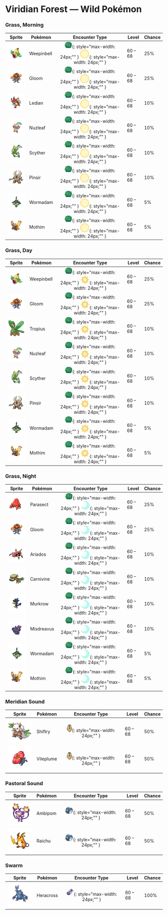 # Viridian Forest — Wild Pokémon

### Grass, Morning

| Sprite | Pokémon | Encounter Type | Level | Chance |
|:------:|---------|:--------------:|-------|--------|
| ![Weepinbell](../../assets/sprites/weepinbell/front.gif "Weepinbell: If its prey is bigger than its mouth, it slices up the victim with sharp leaves, then eats every morsel.") | Weepinbell | ![Grass](../../assets/encounter_types/grass.png "Grass"){: style="max-width: 24px;"" } ![Morning](../../assets/encounter_types/morning.png "Morning"){: style="max-width: 24px;"" } | 60 – 68 | 25% |
| ![Gloom](../../assets/sprites/gloom/front.gif "Gloom: It secretes a sticky, drool-like honey. Although sweet, it smells too repulsive to get very close.") | Gloom | ![Grass](../../assets/encounter_types/grass.png "Grass"){: style="max-width: 24px;"" } ![Morning](../../assets/encounter_types/morning.png "Morning"){: style="max-width: 24px;"" } | 60 – 68 | 25% |
| ![Ledian](../../assets/sprites/ledian/front.gif "Ledian: The spot patterns on its back grow larger or smaller depending on the number of stars in the night sky.") | Ledian | ![Grass](../../assets/encounter_types/grass.png "Grass"){: style="max-width: 24px;"" } ![Morning](../../assets/encounter_types/morning.png "Morning"){: style="max-width: 24px;"" } | 60 – 68 | 10% |
| ![Nuzleaf](../../assets/sprites/nuzleaf/front.gif "Nuzleaf: It lives deep in forests. With the leaf on its head, it makes a flute whose song makes listeners uneasy.") | Nuzleaf | ![Grass](../../assets/encounter_types/grass.png "Grass"){: style="max-width: 24px;"" } ![Morning](../../assets/encounter_types/morning.png "Morning"){: style="max-width: 24px;"" } | 60 – 68 | 10% |
| ![Scyther](../../assets/sprites/scyther/front.gif "Scyther: When it moves, it leaves only a blur. If it hides in grass, its protective coloration makes it invisible.") | Scyther | ![Grass](../../assets/encounter_types/grass.png "Grass"){: style="max-width: 24px;"" } ![Morning](../../assets/encounter_types/morning.png "Morning"){: style="max-width: 24px;"" } | 60 – 68 | 10% |
| ![Pinsir](../../assets/sprites/pinsir/front.gif "Pinsir: It swings its long pincer horns wildly to attack. During cold periods, it hides deep in forests.") | Pinsir | ![Grass](../../assets/encounter_types/grass.png "Grass"){: style="max-width: 24px;"" } ![Morning](../../assets/encounter_types/morning.png "Morning"){: style="max-width: 24px;"" } | 60 – 68 | 10% |
| ![Wormadam](../../assets/sprites/wormadam-plant/front.gif "Wormadam: It is said that a WORMADAM that evolves on a cold day will have a thicker cloak.") | Wormadam | ![Grass](../../assets/encounter_types/grass.png "Grass"){: style="max-width: 24px;"" } ![Morning](../../assets/encounter_types/morning.png "Morning"){: style="max-width: 24px;"" } | 60 – 68 | 5% |
| ![Mothim](../../assets/sprites/mothim/front.gif "Mothim: It flutters around at night and steals honey from the COMBEE hive.") | Mothim | ![Grass](../../assets/encounter_types/grass.png "Grass"){: style="max-width: 24px;"" } ![Morning](../../assets/encounter_types/morning.png "Morning"){: style="max-width: 24px;"" } | 60 – 68 | 5% |

### Grass, Day

| Sprite | Pokémon | Encounter Type | Level | Chance |
|:------:|---------|:--------------:|-------|--------|
| ![Weepinbell](../../assets/sprites/weepinbell/front.gif "Weepinbell: If its prey is bigger than its mouth, it slices up the victim with sharp leaves, then eats every morsel.") | Weepinbell | ![Grass](../../assets/encounter_types/grass.png "Grass"){: style="max-width: 24px;"" } ![Day](../../assets/encounter_types/day.png "Day"){: style="max-width: 24px;"" } | 60 – 68 | 25% |
| ![Gloom](../../assets/sprites/gloom/front.gif "Gloom: It secretes a sticky, drool-like honey. Although sweet, it smells too repulsive to get very close.") | Gloom | ![Grass](../../assets/encounter_types/grass.png "Grass"){: style="max-width: 24px;"" } ![Day](../../assets/encounter_types/day.png "Day"){: style="max-width: 24px;"" } | 60 – 68 | 25% |
| ![Tropius](../../assets/sprites/tropius/front.gif "Tropius: The bunch of fruit around its neck ripens twice a year and is delicious. It’s a highly favored tropical snack.") | Tropius | ![Grass](../../assets/encounter_types/grass.png "Grass"){: style="max-width: 24px;"" } ![Day](../../assets/encounter_types/day.png "Day"){: style="max-width: 24px;"" } | 60 – 68 | 10% |
| ![Nuzleaf](../../assets/sprites/nuzleaf/front.gif "Nuzleaf: It lives deep in forests. With the leaf on its head, it makes a flute whose song makes listeners uneasy.") | Nuzleaf | ![Grass](../../assets/encounter_types/grass.png "Grass"){: style="max-width: 24px;"" } ![Day](../../assets/encounter_types/day.png "Day"){: style="max-width: 24px;"" } | 60 – 68 | 10% |
| ![Scyther](../../assets/sprites/scyther/front.gif "Scyther: When it moves, it leaves only a blur. If it hides in grass, its protective coloration makes it invisible.") | Scyther | ![Grass](../../assets/encounter_types/grass.png "Grass"){: style="max-width: 24px;"" } ![Day](../../assets/encounter_types/day.png "Day"){: style="max-width: 24px;"" } | 60 – 68 | 10% |
| ![Pinsir](../../assets/sprites/pinsir/front.gif "Pinsir: It swings its long pincer horns wildly to attack. During cold periods, it hides deep in forests.") | Pinsir | ![Grass](../../assets/encounter_types/grass.png "Grass"){: style="max-width: 24px;"" } ![Day](../../assets/encounter_types/day.png "Day"){: style="max-width: 24px;"" } | 60 – 68 | 10% |
| ![Wormadam](../../assets/sprites/wormadam-plant/front.gif "Wormadam: It is said that a WORMADAM that evolves on a cold day will have a thicker cloak.") | Wormadam | ![Grass](../../assets/encounter_types/grass.png "Grass"){: style="max-width: 24px;"" } ![Day](../../assets/encounter_types/day.png "Day"){: style="max-width: 24px;"" } | 60 – 68 | 5% |
| ![Mothim](../../assets/sprites/mothim/front.gif "Mothim: It flutters around at night and steals honey from the COMBEE hive.") | Mothim | ![Grass](../../assets/encounter_types/grass.png "Grass"){: style="max-width: 24px;"" } ![Day](../../assets/encounter_types/day.png "Day"){: style="max-width: 24px;"" } | 60 – 68 | 5% |

### Grass, Night

| Sprite | Pokémon | Encounter Type | Level | Chance |
|:------:|---------|:--------------:|-------|--------|
| ![Parasect](../../assets/sprites/parasect/front.gif "Parasect: The larger the mushroom on its back grows, the stronger the mushroom spores it scatters.") | Parasect | ![Grass](../../assets/encounter_types/grass.png "Grass"){: style="max-width: 24px;"" } ![Night](../../assets/encounter_types/night.png "Night"){: style="max-width: 24px;"" } | 60 – 68 | 25% |
| ![Gloom](../../assets/sprites/gloom/front.gif "Gloom: It secretes a sticky, drool-like honey. Although sweet, it smells too repulsive to get very close.") | Gloom | ![Grass](../../assets/encounter_types/grass.png "Grass"){: style="max-width: 24px;"" } ![Night](../../assets/encounter_types/night.png "Night"){: style="max-width: 24px;"" } | 60 – 68 | 25% |
| ![Ariados](../../assets/sprites/ariados/front.gif "Ariados: A single strand of a special string is endlessly spun out of its rear. The string leads back to its nest.") | Ariados | ![Grass](../../assets/encounter_types/grass.png "Grass"){: style="max-width: 24px;"" } ![Night](../../assets/encounter_types/night.png "Night"){: style="max-width: 24px;"" } | 60 – 68 | 10% |
| ![Carnivine](../../assets/sprites/carnivine/front.gif "Carnivine: It walks around on its tentacles in search of a tree branch where it can dangle down and ambush prey.") | Carnivine | ![Grass](../../assets/encounter_types/grass.png "Grass"){: style="max-width: 24px;"" } ![Night](../../assets/encounter_types/night.png "Night"){: style="max-width: 24px;"" } | 60 – 68 | 10% |
| ![Murkrow](../../assets/sprites/murkrow/front.gif "Murkrow: It is said that when chased, it lures its attacker onto dark mountain trails where the foe will get lost.") | Murkrow | ![Grass](../../assets/encounter_types/grass.png "Grass"){: style="max-width: 24px;"" } ![Night](../../assets/encounter_types/night.png "Night"){: style="max-width: 24px;"" } | 60 – 68 | 10% |
| ![Misdreavus](../../assets/sprites/misdreavus/front.gif "Misdreavus: It loves to bite and yank people’s hair from behind without warning, just to see their shocked reactions.") | Misdreavus | ![Grass](../../assets/encounter_types/grass.png "Grass"){: style="max-width: 24px;"" } ![Night](../../assets/encounter_types/night.png "Night"){: style="max-width: 24px;"" } | 60 – 68 | 10% |
| ![Wormadam](../../assets/sprites/wormadam-plant/front.gif "Wormadam: It is said that a WORMADAM that evolves on a cold day will have a thicker cloak.") | Wormadam | ![Grass](../../assets/encounter_types/grass.png "Grass"){: style="max-width: 24px;"" } ![Night](../../assets/encounter_types/night.png "Night"){: style="max-width: 24px;"" } | 60 – 68 | 5% |
| ![Mothim](../../assets/sprites/mothim/front.gif "Mothim: It flutters around at night and steals honey from the COMBEE hive.") | Mothim | ![Grass](../../assets/encounter_types/grass.png "Grass"){: style="max-width: 24px;"" } ![Night](../../assets/encounter_types/night.png "Night"){: style="max-width: 24px;"" } | 60 – 68 | 5% |

### Meridian Sound

| Sprite | Pokémon | Encounter Type | Level | Chance |
|:------:|---------|:--------------:|-------|--------|
| ![Shiftry](../../assets/sprites/shiftry/front.gif "Shiftry: It lives quietly in the deep forest. It is said to create chilly winter winds with the fans it holds.") | Shiftry | ![Meridian Sound](../../assets/encounter_types/meridian_sound.png "Meridian Sound"){: style="max-width: 24px;"" } | 60 – 68 | 50% |
| ![Vileplume](../../assets/sprites/vileplume/front.gif "Vileplume: The bud bursts into bloom with a bang. It then starts scattering allergenic, poisonous pollen.") | Vileplume | ![Meridian Sound](../../assets/encounter_types/meridian_sound.png "Meridian Sound"){: style="max-width: 24px;"" } | 60 – 68 | 50% |

### Pastoral Sound

| Sprite | Pokémon | Encounter Type | Level | Chance |
|:------:|---------|:--------------:|-------|--------|
| ![Ambipom](../../assets/sprites/ambipom/front.gif "Ambipom: It is very difficult to dodge the consecutive strikes of its two tails.") | Ambipom | ![Pastoral Sound](../../assets/encounter_types/pastoral_sound.png "Pastoral Sound"){: style="max-width: 24px;"" } | 60 – 68 | 50% |
| ![Raichu](../../assets/sprites/raichu/front.gif "Raichu: If the electric pouches in its cheeks become fully charged, both ears will stand straight up.") | Raichu | ![Pastoral Sound](../../assets/encounter_types/pastoral_sound.png "Pastoral Sound"){: style="max-width: 24px;"" } | 60 – 68 | 50% |

### Swarm

| Sprite | Pokémon | Encounter Type | Level | Chance |
|:------:|---------|:--------------:|-------|--------|
| ![Heracross](../../assets/sprites/heracross/front.gif "Heracross: It is usually docile, but if it is disturbed while sipping honey, it chases off the intruder with its horn.") | Heracross | ![Swarm](../../assets/encounter_types/swarm.png "Swarm"){: style="max-width: 24px;"" } | 60 – 68 | 100% |

